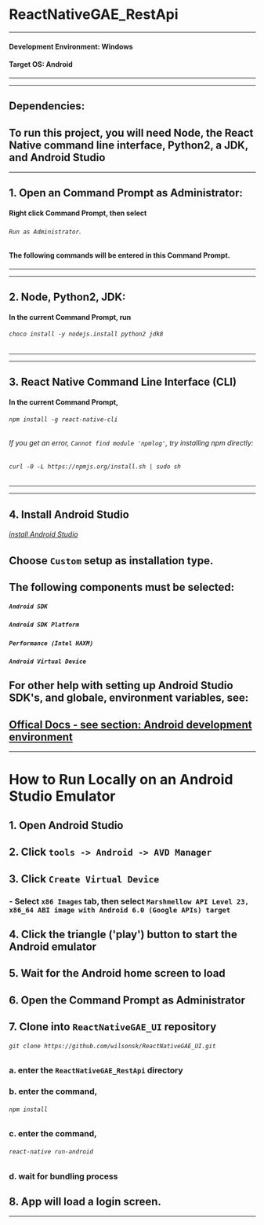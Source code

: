 # ReactNativeGAE_RestApi

---
#### Development Environment: Windows
#### Target OS: Android
---

---
## Dependencies:
To run this project, you will need Node, the React Native command line interface, Python2, a JDK, and Android Studio
---

---
## 1. Open an Command Prompt as Administrator:
#### Right click Command Prompt, then select 
###### `Run as Administrator`. 
#### The following commands will be entered in this Command Prompt.
---

---
## 2. Node, Python2, JDK:
#### In the current Command Prompt, run 
###### `choco install -y nodejs.install python2 jdk8`
---

---
## 3. React Native Command Line Interface (CLI)
#### In the current Command Prompt, 
###### `npm install -g react-native-cli`
###### If you get an error, `Cannot find module 'npmlog'`, try installing npm directly: 
###### `curl -0 -L https://npmjs.org/install.sh | sudo sh`
---

---
## 4. Install Android Studio
###### [install Android Studio](https://developer.android.com/studio/index.html)
## Choose `Custom` setup as installation type. 
## The following components must be selected:
##### `Android SDK`
##### `Android SDK Platform`
##### `Performance (Intel HAXM)`
##### `Android Virtual Device`

## For other help with setting up Android Studio SDK's, and globale, environment variables, see:
[Offical Docs - see section: Android development environment](https://facebook.github.io/react-native/docs/getting-started.html)
---

---
# How to Run Locally on an Android Studio Emulator
## 1. Open Android Studio
## 2. Click `tools -> Android -> AVD Manager`
## 3. Click `Create Virtual Device`
### - Select `x86 Images` tab, then select `Marshmellow API Level 23, x86_64 ABI image with Android 6.0 (Google APIs) target`
## 4. Click the triangle ('play') button to start the Android emulator
## 5. Wait for the Android home screen to load
## 6. Open the Command Prompt as Administrator
## 7. Clone into `ReactNativeGAE_UI` repository
###### `git clone https://github.com/wilsonsk/ReactNativeGAE_UI.git`
### 	a. enter the `ReactNativeGAE_RestApi` directory
### 	b. enter the command, 
###### `npm install`
### 	c. enter the command, 
###### `react-native run-android`
### 	d. wait for bundling process
## 8. App will load a login screen.
---
